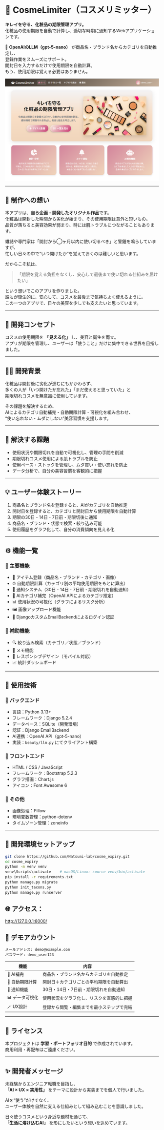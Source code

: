 # 💄 CosmeLimiter（コスメリミッター）

**キレイを守る、化粧品の期限管理アプリ。**  
化粧品の使用期限を自動で計算し、適切な時期に通知するWebアプリケーションです。

🧠 **OpenAIのLLM（gpt-5-nano）** が商品名・ブランド名からカテゴリを自動推定し、  
登録作業をスムーズにサポート。  
開封日を入力するだけで使用期限を自動計算。  
もう、使用期限は覚える必要はありません。

![ヘッダー画像](/assets/images/readme_img.png)

---

## 🌱 制作への想い

本アプリは、**自ら企画・開発したオリジナル作品**です。  
化粧品は開封した瞬間から劣化が始まり、その使用期限は意外と短いもの。  
品質が落ちると美容効果が弱まり、時には肌トラブルにつながることもあります。

雑誌や専門家は「開封から◯ヶ月以内に使い切るべき」と警鐘を鳴らしていますが、  
忙しい日々の中で“いつ開けたか”を覚えておくのは難しいと思います。  

だからこそ私は、  
> 「期限を覚える負担をなくし、安心して最後まで使い切れる仕組みを届けたい」  

という想いでこのアプリを作りました。  
誰もが衛生的に、安心して、コスメを最後まで気持ちよく使えるように。  
この一つのアプリで、日々の美容を少しでも支えたいと思っています。

---

## 🎯 開発コンセプト

コスメの使用期限を **「見える化」** し、美容と衛生を両立。  
アプリが期限を管理し、ユーザーは「使うこと」だけに集中できる世界を目指しました。

---

## 👩‍💻 開発背景

化粧品は開封後に劣化が進むにもかかわらず、  
多くの人が「いつ開けたか忘れた」「まだ使えると思っていた」と  
期限切れコスメを無意識に使用しています。

その課題を解決するため、  
AIによるカテゴリ自動補完・自動期限計算・可視化を組み合わせ、  
“使い忘れない・ムダにしない”美容習慣を支援します。

---

## 🧩 解決する課題

- 使用状況や期限切れを自動で可視化し、管理の手間を削減  
- 期限切れコスメ使用による肌トラブルを防止  
- 使用ペース・ストックを管理し、ムダ買い・使い忘れを防止  
- データ分析で、自分の美容習慣を客観的に把握  

---

## 💡 ユーザー体験ストーリー

1. 商品名とブランド名を登録すると、AIがカテゴリを自動推定  
2. 開封日を登録すると、カテゴリと開封日から使用期限を自動計算  
3. 期限の30日・14日・7日前・期限切後に通知  
4. 商品名・ブランド・状態で検索・絞り込み可能  
5. 使用履歴をグラフ化して、自分の消費傾向を見える化  

---

## ⚙️ 機能一覧

### 🌟 主要機能
- 📝 アイテム登録（商品名・ブランド・カテゴリ・画像）  
- ⏰ 自動期限計算（カテゴリ別の平均使用期限をもとに算出）  
- 🔔 通知システム（30日・14日・7日前・期限切れを自動通知）  
- 🤖 AIカテゴリ補完（OpenAI APIによるカテゴリ推定）  
- 📊 使用状況の可視化（グラフによるリスク分析）  
- 🖼️ 画像アップロード機能  
- 👤 DjangoカスタムEmailBackendによるログイン認証  

### 💅 補助機能
- 🔍 絞り込み検索（カテゴリ／状態／ブランド）  
- 📝 メモ機能  
- 📱 レスポンシブデザイン（モバイル対応）  
- 📈 統計ダッシュボード  

---

## 🧠 使用技術

### 💾 バックエンド
- 言語：Python 3.13+  
- フレームワーク：Django 5.2.4  
- データベース：SQLite（開発環境）  
- 認証：Django EmailBackend  
- AI連携：OpenAI API（gpt-5-nano）  
- 実装：`beauty/llm.py` にてクライアント構築  

### 🎨 フロントエンド
- HTML / CSS / JavaScript  
- フレームワーク：Bootstrap 5.2.3  
- グラフ描画：Chart.js  
- アイコン：Font Awesome 6  

### 🧩 その他
- 画像処理：Pillow  
- 環境変数管理：python-dotenv  
- タイムゾーン管理：zoneinfo  

---

## 🧭 開発環境セットアップ

```bash
git clone https://github.com/Natsumi-lab/cosme_expiry.git
cd cosme_expiry
python -m venv venv
venv\Scripts\activate    # macOS/Linux: source venv/bin/activate
pip install -r requirements.txt
python manage.py migrate
python init_taxons.py
python manage.py runserver
```

## 🌐 アクセス：
http://127.0.0.1:8000/


## 🔑 デモアカウント
```bash
メールアドレス: demo@example.com
パスワード: demo_user123
```

| 機能        | 内容                    |
| --------- | --------------------- |
| 🤖 AI補完   | 商品名・ブランド名からカテゴリを自動推定  |
| 📅 自動期限計算 | 開封日＋カテゴリごとの平均期限を自動算出  |
| 🔔 通知機能   | 30日・14日・7日前・期限切れを自動通知   |
| 📊 データ可視化 | 使用状況をグラフ化し、リスクを直感的に把握 |
| 🪄 UX設計   | 登録から閲覧・編集までを最小ステップで完結 |

---

## 📘 ライセンス

本プロジェクトは **学習・ポートフォリオ目的** で作成されています。  
商用利用・再配布はご遠慮ください。

---

## ✨ 開発者メッセージ

未経験からエンジニア転職を目指し、  
**「AI × UX × 実用性」** をテーマに設計から実装までを個人で行いました。

AIを“使う”だけでなく、  
ユーザー体験を自然に支える仕組みとして組み込むことを意識しました。

日々使うコスメという身近な題材を通じて、  
**「生活に溶け込むAI」** を形にしたいという想いを込めています。
